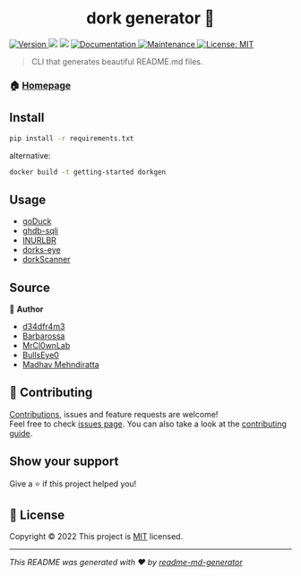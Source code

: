 <h1 align="center">dork generator 👋</h1>
<p>
  <a href="https://www.npmjs.com/package/readme-md-generator" target="_blank">
    <img alt="Version" src="https://img.shields.io/npm/v/readme-md-generator.svg">
  </a>
  <img src="https://img.shields.io/badge/npm-%3E%3D5.5.0-blue.svg" />
  <img src="https://img.shields.io/badge/node-%3E%3D9.3.0-blue.svg" />
  <a href="https://github.com/kefranabg/readme-md-generator#readme" target="_blank">
    <img alt="Documentation" src="https://img.shields.io/badge/documentation-yes-brightgreen.svg" />
  </a>
  <a href="https://github.com/kefranabg/readme-md-generator/graphs/commit-activity" target="_blank">
    <img alt="Maintenance" src="https://img.shields.io/badge/Maintained%3F-yes-green.svg" />
  </a>
  <a href="https://github.com/kefranabg/readme-md-generator/blob/master/LICENSE" target="_blank">
    <img alt="License: MIT" src="https://img.shields.io/github/license/kefranabg/readme-md-generator" />
  </a>
</p>

> CLI that generates beautiful README.md files.

### 🏠 [Homepage](https://readloud.github.io/dorkgen/)

## Install

```sh
pip install -r requirements.txt
```
alternative:
```sh
docker build -t getting-started dorkgen
```
## Usage

- [goDuck](/goDuck#readme)
- [ghdb-sqli](/ghdb#readme)
- [INURLBR](/inurl#readme)
- [dorks-eye](/dorks-eye#readme)
- [dorkScanner](/dorkScanner#readme)

## Source

👤 **Author**

* [d34dfr4m3](https://github.com/d34dfr4m3/goDuck)
* [Barbarossa](https://github.com/nalonal/barbarossa)
* [MrCl0wnLab](https://github.com/MrCl0wnLab/SCANNER-INURLBR)
* [BullsEye0](https://github.com/BullsEye0/dorks-eye)
* [Madhav Mehndiratta](https://github.com/madhavmehndiratta/dorkScanner)

## 🤝 Contributing

[Contributions](https://github.com/mansz81/dorkgen/blob/main/.github/Contributors.md), issues and feature requests are welcome!<br />Feel free to check [issues page](https://github.com/kefranabg/readme-md-generator/issues). You can also take a look at the [contributing guide](https://github.com/kefranabg/readme-md-generator/blob/master/CONTRIBUTING.md).

## Show your support

Give a ⭐️ if this project helped you!

## 📝 License

Copyright © 2022 This project is [MIT](https://github.com/mansz81/dorkgen/blob/main/dorks-eye/LICENSE) licensed.

***
_This README was generated with ❤️ by [readme-md-generator](https://github.com/kefranabg/readme-md-generator)_
